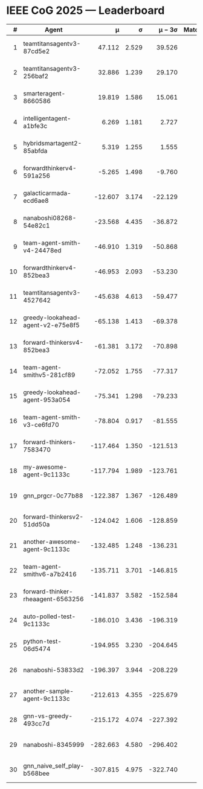 # IEEE CoG 2025 — Leaderboard

| # | Agent | μ | σ | μ − 3σ | Matches | Updated |
|---:|---|---:|---:|---:|---:|---|
| 1 | teamtitansagentv3-87cd5e2 | 47.112 | 2.529 | 39.526 | 600 | 2025-08-26 23:42 |
| 2 | teamtitansagentv3-256baf2 | 32.886 | 1.239 | 29.170 | 800 | 2025-08-26 23:42 |
| 3 | smarteragent-8660586 | 19.819 | 1.586 | 15.061 | 480 | 2025-08-26 23:42 |
| 4 | intelligentagent-a1bfe3c | 6.269 | 1.181 | 2.727 | 573 | 2025-08-26 23:42 |
| 5 | hybridsmartagent2-85abfda | 5.319 | 1.255 | 1.555 | 581 | 2025-08-26 23:42 |
| 6 | forwardthinkerv4-591a256 | -5.265 | 1.498 | -9.760 | 624 | 2025-08-26 23:42 |
| 7 | galacticarmada-ecd6ae8 | -12.607 | 3.174 | -22.129 | 700 | 2025-08-26 23:42 |
| 8 | nanaboshi08268-54e82c1 | -23.568 | 4.435 | -36.872 | 580 | 2025-08-26 23:42 |
| 9 | team-agent-smith-v4-24478ed | -46.910 | 1.319 | -50.868 | 580 | 2025-08-26 23:42 |
| 10 | forwardthinkerv4-852bea3 | -46.953 | 2.093 | -53.230 | 536 | 2025-08-26 23:42 |
| 11 | teamtitansagentv3-4527642 | -45.638 | 4.613 | -59.477 | 600 | 2025-08-26 23:42 |
| 12 | greedy-lookahead-agent-v2-e75e8f5 | -65.138 | 1.413 | -69.378 | 698 | 2025-08-26 23:42 |
| 13 | forward-thinkersv4-852bea3 | -61.381 | 3.172 | -70.898 | 622 | 2025-08-26 23:42 |
| 14 | team-agent-smithv5-281cf89 | -72.052 | 1.755 | -77.317 | 740 | 2025-08-26 23:42 |
| 15 | greedy-lookahead-agent-953a054 | -75.341 | 1.298 | -79.233 | 558 | 2025-08-26 23:42 |
| 16 | team-agent-smith-v3-ce6fd70 | -78.804 | 0.917 | -81.555 | 760 | 2025-08-26 23:42 |
| 17 | forward-thinkers-7583470 | -117.464 | 1.350 | -121.513 | 700 | 2025-08-26 23:42 |
| 18 | my-awesome-agent-9c1133c | -117.794 | 1.989 | -123.761 | 840 | 2025-08-26 23:42 |
| 19 | gnn_prgcr-0c77b88 | -122.387 | 1.367 | -126.489 | 560 | 2025-08-26 23:42 |
| 20 | forward-thinkersv2-51dd50a | -124.042 | 1.606 | -128.859 | 636 | 2025-08-26 23:42 |
| 21 | another-awesome-agent-9c1133c | -132.485 | 1.248 | -136.231 | 680 | 2025-08-26 23:42 |
| 22 | team-agent-smithv6-a7b2416 | -135.711 | 3.701 | -146.815 | 760 | 2025-08-26 23:42 |
| 23 | forward-thinker-rheaagent-6563256 | -141.837 | 3.582 | -152.584 | 856 | 2025-08-26 23:42 |
| 24 | auto-polled-test-9c1133c | -186.010 | 3.436 | -196.319 | 480 | 2025-08-26 23:42 |
| 25 | python-test-06d5474 | -194.955 | 3.230 | -204.645 | 560 | 2025-08-26 23:42 |
| 26 | nanaboshi-53833d2 | -196.397 | 3.944 | -208.229 | 500 | 2025-08-26 23:42 |
| 27 | another-sample-agent-9c1133c | -212.613 | 4.355 | -225.679 | 800 | 2025-08-26 23:42 |
| 28 | gnn-vs-greedy-493cc7d | -215.172 | 4.074 | -227.392 | 620 | 2025-08-26 23:42 |
| 29 | nanaboshi-8345999 | -282.663 | 4.580 | -296.402 | 820 | 2025-08-26 23:42 |
| 30 | gnn_naive_self_play-b568bee | -307.815 | 4.975 | -322.740 | 540 | 2025-08-26 23:42 |
